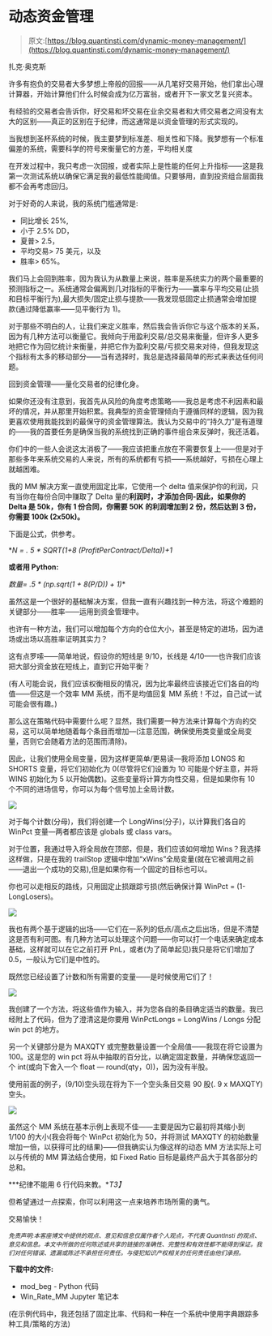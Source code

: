 # 动态资金管理

> 原文:[https://blog.quantinsti.com/dynamic-money-management/](https://blog.quantinsti.com/dynamic-money-management/)

扎克·奥克斯

许多有抱负的交易者大多梦想上帝般的回报——从几笔好交易开始，他们拿出心理计算器，开始计算他们什么时候会成为亿万富翁，或者开下一家文艺复兴资本。

有经验的交易者会告诉你，好交易和坏交易在业余交易者和大师交易者之间没有太大的区别——真正的区别在于纪律，而这通常是以资金管理的形式实现的。

当我想到圣杯系统的时候，我主要梦到标准差、相关性和下降。我梦想有一个标准偏差的系统，需要科学的符号来衡量它的方差，平均相关度

在开发过程中，我只考虑一次回报，或者实际上是性能的任何上升指标——这是我第一次测试系统以确保它满足我的最低性能阈值。只要够用，直到投资组合层面我都不会再考虑回归。

对于好奇的人来说，我的系统门槛通常是:

*   同比增长 25%,
*   小于 2.5% DD，
*   夏普> 2.5，
*   平均交易> 75 美元，以及
*   胜率> 65%。

我们马上会回到胜率，因为我认为从数量上来说，胜率是系统实力的两个最重要的预测指标之一。系统通常会偏离到几对指标的平衡行为——赢率与平均交易(止损和目标平衡行为),最大损失/固定止损与提款——我发现低固定止损通常会增加提款(通过降低赢率——见平衡行为 1)。

对于那些不明白的人，让我们来定义胜率，然后我会告诉你它与这个版本的关系，因为有几种方法可以衡量它。我倾向于用盈利交易/总交易来衡量，但许多人更多地把它作为回忆统计来衡量，并把它作为盈利交易/亏损交易来对待，但我发现这个指标有太多的移动部分——当有选择时，我总是选择最简单的形式来表达任何问题。

回到资金管理——量化交易者的纪律化身。

如果你还没有注意到，我首先从风险的角度考虑策略——我总是考虑不利因素和最坏的情况，并从那里开始积累。我典型的资金管理倾向于遵循同样的逻辑，因为我更喜欢使用我能找到的最保守的资金管理算法。我认为交易中的“持久力”是有道理的——我的首要任务是确保当我的系统找到正确的事件组合来反弹时，我还活着。

你们中的一些人会说这太消极了——我应该把重点放在不需要恢复上——但是对于那些多年来系统交易的人来说，所有的系统都有亏损——系统越好，亏损在心理上就越困难。

我的 MM 解决方案一直使用固定比率，它使用一个 delta 值来保护你的利润，只有当你在每份合同中赚取了 Delta 量的**利润时，才添加合同-因此，如果你的 Delta 是 50k，你有 1 份合同，你需要 50K 的利润增加到 2 份，然后达到 3 份，你需要 100k (2x50k)。**

下面是公式，供参考。

**N = . 5 * SQRT(1+8 *(ProfitPerContract/Delta))+1**

**或者用 Python:**

**数量= .5 * (np.sqrt(1 + 8*(P/D)) + 1)**

虽然这是一个很好的基础解决方案，但我一直有兴趣找到一种方法，将这个难题的关键部分——胜率——运用到资金管理中。

也许有一种方法，我们可以增加每个方向的仓位大小，甚至是特定的进场，因为进场或出场以高胜率证明其实力？

这有点罗嗦——简单地说，假设你的短线是 9/10，长线是 4/10——也许我们应该把大部分资金放在短线上，直到它开始平衡？

(有人可能会说，我们应该权衡相反的情况，因为比率最终应该接近它们各自的均值——但这是一个效率 MM 系统，而不是均值回复 MM 系统！不过，自己试一试可能会很有趣。)

那么这在策略代码中需要什么呢？显然，我们需要一种方法来计算每个方向的交易，这可以简单地随着每个条目而增加—(注意范围，确保使用类变量或全局变量，否则它会随着方法的范围而清除)。

因此，让我们使用全局变量，因为这样更简单/更易读—我将添加 LONGS 和 SHORTS 变量，将它们初始化为 0(尽管将它们设置为 10 可能是个好主意，并将 WINS 初始化为 5 以开始偶数)。这些变量将计算方向性交易，但是如果你有 10 个不同的进场信号，你可以为每个信号加上全局计数。

![](../Images/dddc766111d89bfa3f4846474e48c961.png)

对于每个计数(分母)，我们将创建一个 LongWins(分子)，以计算我们各自的 WinPct 变量—两者都应该是 globals 或 class vars。

对于位置，我通过导入将全局放在顶部，但是，我们应该如何增加 Wins？我选择这样做，只是在我的 trailStop 逻辑中增加“xWins”全局变量(就在它被调用之前——退出一个成功的交易),但是如果你有一个固定的目标也可以。

你也可以走相反的路线，只用固定止损跟踪亏损(然后确保计算 WinPct = (1-LongLosers)。

![](../Images/24f382a2619c13859d4a02ae1c75934e.png)

我也有两个基于逻辑的出场——它们在一系列的低点/高点之后出场，但是不清楚这是否有利可图。有几种方法可以处理这个问题——你可以打一个电话来确定成本基础，这样就可以在它之前打开 PnL，或者(为了简单起见)我只是将它们增加了 0.5，一般认为它们是中性的。

既然您已经设置了计数和所有需要的变量——是时候使用它们了！

![](../Images/3542b8c22b3a1f0c0ecd159a8ceea3ac.png)

我创建了一个方法，将这些值作为输入，并为您各自的条目确定适当的数量。我已经附上了代码，但为了澄清这是你要用 WinPctLongs = LongWins / Longs 分配 win pct 的地方。

另一个关键部分是为 MAXQTY 或完整数量设置一个全局值——我现在将它设置为 100。这是您的 win pct 将从中抽取的百分比，以确定固定数量，并确保您返回一个 int(或向下舍入一个 float — round(qty，0))，因为没有半股。

使用前面的例子，(9/10)空头现在将为下一个空头条目交易 90 股(. 9 x MAXQTY)空头。

![](../Images/d047ceb96fd9384a3f15cc2dc0f3bff8.png)

虽然这个 MM 系统在基本示例上表现不佳——主要是因为它最初将其缩小到 1/100 的大小(我会将每个 WinPct 初始化为 50，并将测试 MAXQTY 的初始数量增加一倍，以获得可比的结果)——但我确实认为像这样的动态 MM 方法实际上可以与传统的 MM 算法结合使用，如 Fixed Ratio 目标是最终产品大于其各部分的总和。

***纪律不能用 6 行代码来教。**T3】*

但希望通过一点探索，你可以利用这一点来培养市场所需的勇气。

交易愉快！

<small>*免责声明:本客座博文中提供的观点、意见和信息仅属作者个人观点，不代表 QuantInsti 的观点、意见和信息。本文中所做的任何陈述或共享的链接的准确性、完整性和有效性都不能得到保证。我们对任何错误、遗漏或陈述不承担任何责任。与侵犯知识产权相关的任何责任由他们承担。*</small>

**下载中的文件:**

*   mod_beg - Python 代码
*   Win_Rate_MM Jupyter 笔记本

(在示例代码中，我还包括了固定比率、代码和一种在一个系统中使用字典跟踪多种工具/策略的方法)